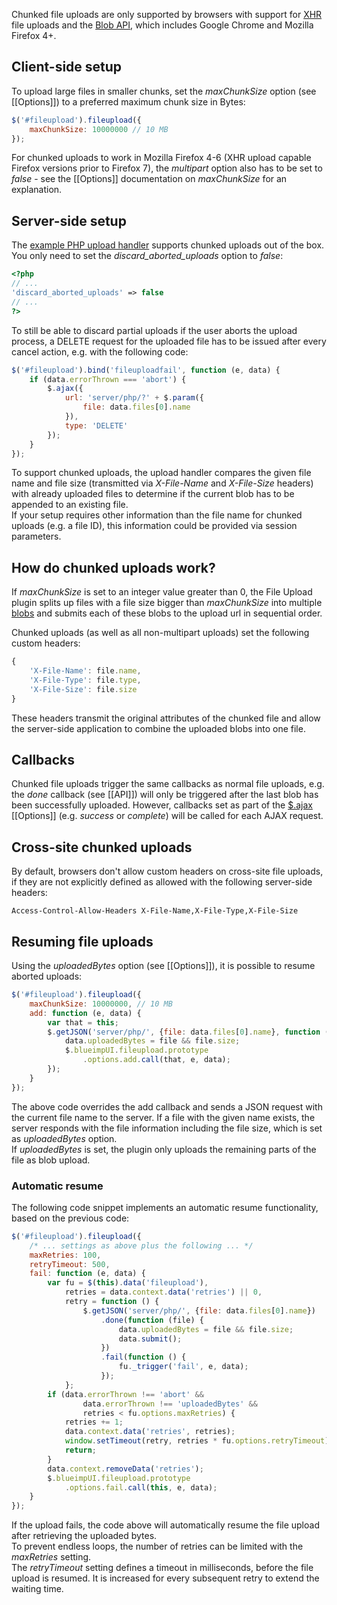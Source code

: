 Chunked file uploads are only supported by browsers with support for [XHR](https://developer.mozilla.org/en/xmlhttprequest) file uploads and the [Blob API](https://developer.mozilla.org/en/DOM/Blob), which includes Google Chrome and Mozilla Firefox 4+. 

## Client-side setup
To upload large files in smaller chunks, set the *maxChunkSize* option (see [[Options]]) to a preferred maximum chunk size in Bytes:

```js
$('#fileupload').fileupload({
    maxChunkSize: 10000000 // 10 MB
});
```

For chunked uploads to work in Mozilla Firefox 4-6 (XHR upload capable Firefox versions prior to Firefox 7), the *multipart* option also has to be set to *false* - see the [[Options]] documentation on *maxChunkSize* for an explanation.

## Server-side setup
The [example PHP upload handler](https://github.com/blueimp/jQuery-File-Upload/blob/master/example/upload.php) supports chunked uploads out of the box.
You only need to set the *discard_aborted_uploads* option to *false*:

```php
<?php
// ...
'discard_aborted_uploads' => false
// ...
?>
```

To still be able to discard partial uploads if the user aborts the upload process, a DELETE request for the uploaded file has to be issued after every cancel action, e.g. with the following code:

```js
$('#fileupload').bind('fileuploadfail', function (e, data) {
    if (data.errorThrown === 'abort') {
        $.ajax({
            url: 'server/php/?' + $.param({
                file: data.files[0].name
            }),
            type: 'DELETE'
        });
    }
});
```

To support chunked uploads, the upload handler compares the given file name and file size (transmitted via *X-File-Name* and *X-File-Size* headers) with already uploaded files to determine if the current blob has to be appended to an existing file.  
If your setup requires other information than the file name for chunked uploads (e.g. a file ID), this information could be provided via session parameters.

## How do chunked uploads work?
If *maxChunkSize* is set to an integer value greater than 0, the File Upload plugin splits up files with a file size bigger than *maxChunkSize* into multiple [blobs](https://developer.mozilla.org/en/DOM/Blob) and submits each of these blobs to the upload url in sequential order.

Chunked uploads (as well as all non-multipart uploads) set the following custom headers:

```js
{
    'X-File-Name': file.name,
    'X-File-Type': file.type,
    'X-File-Size': file.size
}
```

These headers transmit the original attributes of the chunked file and allow the server-side application to combine the uploaded blobs into one file.

## Callbacks
Chunked file uploads trigger the same callbacks as normal file uploads, e.g. the *done* callback (see [[API]]) will only be triggered after the last blob has been successfully uploaded.
However, callbacks set as part of the [$.ajax](http://api.jquery.com/jQuery.ajax/) [[Options]] (e.g. *success* or *complete*) will be called for each AJAX request.

## Cross-site chunked uploads
By default, browsers don't allow custom headers on cross-site file uploads, if they are not explicitly defined as allowed with the following server-side headers:

```
Access-Control-Allow-Headers X-File-Name,X-File-Type,X-File-Size
```

## Resuming file uploads
Using the *uploadedBytes* option (see [[Options]]), it is possible to resume aborted uploads:

```js
$('#fileupload').fileupload({
    maxChunkSize: 10000000, // 10 MB
    add: function (e, data) {
        var that = this;
        $.getJSON('server/php/', {file: data.files[0].name}, function (file) {
            data.uploadedBytes = file && file.size;
            $.blueimpUI.fileupload.prototype
                .options.add.call(that, e, data);
        });
    }
});
```

The above code overrides the add callback and sends a JSON request with the current file name to the server. If a file with the given name exists, the server responds with the file information including the file size, which is set as *uploadedBytes* option.  
If *uploadedBytes* is set, the plugin only uploads the remaining parts of the file as blob upload.

### Automatic resume

The following code snippet implements an automatic resume functionality, based on the previous code:

```js
$('#fileupload').fileupload({
    /* ... settings as above plus the following ... */
    maxRetries: 100,
    retryTimeout: 500,
    fail: function (e, data) {
        var fu = $(this).data('fileupload'),
            retries = data.context.data('retries') || 0,
            retry = function () {
                $.getJSON('server/php/', {file: data.files[0].name})
                    .done(function (file) {
                        data.uploadedBytes = file && file.size;
                        data.submit();
                    })
                    .fail(function () {
                        fu._trigger('fail', e, data);
                    });
            };
        if (data.errorThrown !== 'abort' &&
                data.errorThrown !== 'uploadedBytes' &&
                retries < fu.options.maxRetries) {
            retries += 1;
            data.context.data('retries', retries);
            window.setTimeout(retry, retries * fu.options.retryTimeout);
            return;
        }
        data.context.removeData('retries');
        $.blueimpUI.fileupload.prototype
            .options.fail.call(this, e, data);
    }
});
```

If the upload fails, the code above will automatically resume the file upload after retrieving the uploaded bytes.  
To prevent endless loops, the number of retries can be limited with the *maxRetries* setting.  
The *retryTimeout* setting defines a timeout in milliseconds, before the file upload is resumed. It is increased for every subsequent retry to extend the waiting time.